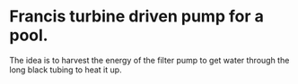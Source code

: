 # Francis turbine driven pump for a pool.
The idea is to harvest the energy of the filter pump to get water through the long black tubing to heat it up.
